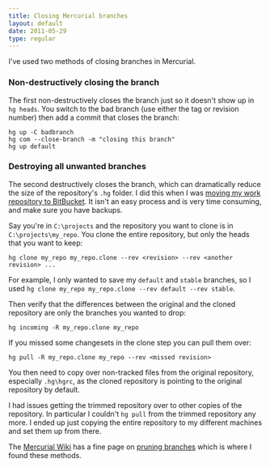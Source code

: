 ```yaml
---
title: Closing Mercurial branches
layout: default
date: 2011-05-29
type: regular
---
```


I've used two methods of closing branches in Mercurial.

### Non-destructively closing the branch

The first non-destructively closes the branch just so it doesn't show up in `hg heads`. You switch to the bad branch (use either the tag or revision number) then add a commit that closes the branch:

    hg up -C badbranch
    hg com --close-branch -m "closing this branch"
    hg up default

### Destroying all unwanted branches

The second destructively closes the branch, which can dramatically reduce the size of the repository's `.hg` folder. I did this when I was [moving my work repository to BitBucket][3]. It isn't an easy process and is very time consuming, and make sure you have backups.

Say you're in `C:\projects` and the repository you want to clone is in `C:\projects\my_repo`. You clone the entire repository, but only the heads that you want to keep:

    hg clone my_repo my_repo.clone --rev <revision> --rev <another revision> ...

For example, I only wanted to save my `default` and `stable` branches, so I used `hg clone my_repo my_repo.clone --rev default --rev stable`.

Then verify that the differences between the original and the cloned repository are only the branches you wanted to drop:

    hg incoming -R my_repo.clone my_repo

If you missed some changesets in the clone step you can pull them over:

    hg pull -R my_repo.clone my_repo --rev <missed revision>

You then need to copy over non-tracked files from the original repository, especially `.hg\hgrc`, as the cloned repository is pointing to the original repository by default.

I had issues getting the trimmed repository over to other copies of the repository. In particular I couldn't `hg pull` from the trimmed repository any more. I ended up just copying the entire repository to my different machines and set them up from there.

The [Mercurial Wiki][1] has a fine page on [pruning branches][2] which is where I found these methods.

[1]: http://mercurial.selenic.com/wiki/Mercurial
[2]: http://mercurial.selenic.com/wiki/PruningDeadBranches
[3]: http://blog.belfryimages.com.au/post/5203916079/ssh-for-pushing-large-repositories-to-bitbucket
